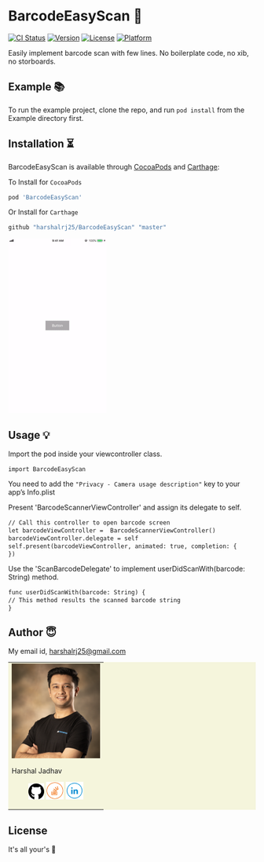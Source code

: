 # BarcodeEasyScan  :loudspeaker:

[![CI Status](https://img.shields.io/travis/harshalrj25/BarcodeEasyScan.svg?style=flat)](https://travis-ci.org/harshalrj25/BarcodeEasyScan)
[![Version](https://img.shields.io/cocoapods/v/BarcodeEasyScan.svg?style=flat)](https://cocoapods.org/pods/BarcodeEasyScan)
[![License](https://img.shields.io/cocoapods/l/BarcodeEasyScan.svg?style=flat)](https://cocoapods.org/pods/BarcodeEasyScan)
[![Platform](https://img.shields.io/cocoapods/p/BarcodeEasyScan.svg?style=flat)](https://cocoapods.org/pods/BarcodeEasyScan)

Easily implement barcode scan with few lines. No boilerplate code, no xib, no storboards.

## Example :books:

To run the example project, clone the repo, and run `pod install` from the Example directory first.

## Installation :hourglass_flowing_sand:

BarcodeEasyScan is available through [CocoaPods](https://cocoapods.org) and [Carthage](https://github.com/Carthage/Carthage):

To Install for `CocoaPods` 

```ruby
pod 'BarcodeEasyScan'
```
Or Install for `Carthage` 

```ruby
github "harshalrj25/BarcodeEasyScan" "master"
```
![alt text](https://github.com/harshalrj25/MasterAssetsRepo/blob/master/barcode.gif "Barcode")

## Usage :bulb:

Import the pod inside your viewcontroller class.
```
import BarcodeEasyScan
```
You need to add the  ``` "Privacy - Camera usage description" ``` key to your app’s Info.plist

Present 'BarcodeScannerViewController' and assign its delegate to self.
```
// Call this controller to open barcode screen
let barcodeViewController =  BarcodeScannerViewController()
barcodeViewController.delegate = self
self.present(barcodeViewController, animated: true, completion: {
})
```
Use the 'ScanBarcodeDelegate' to implement userDidScanWith(barcode: String) method.
```
func userDidScanWith(barcode: String) {
// This method results the scanned barcode string
}
```

## Author :innocent:

My email id, harshalrj25@gmail.com

<table style="background-color:#F5F5DC">
<tr>
<td>
<img src="https://github.com/harshalrj25/MasterAssetsRepo/blob/master/myAvatar.png" width="180"/>

Harshal Jadhav

<p align="center">
<a href = "https://github.com/harshalrj25"><img src = "https://github.com/harshalrj25/MasterAssetsRepo/blob/master/gitHubLogo.png" width="32" height = "33"/></a>
<a href = "https://stackoverflow.com/users/7882093/harshal-jadhav?tab=profile"><img src = "https://github.com/harshalrj25/MasterAssetsRepo/blob/master/stackoverflow svg icon.svg" width="36" height="36"/></a>
<a href = "https://www.linkedin.com/in/harshal-jadhav-298ba416a/"><img src = "https://github.com/harshalrj25/MasterAssetsRepo/blob/master/linkedInLogo.svg" width="36" height="36"/></a>
</p>
</td>
</tr> 
</table>

## License


It's all your's :gift: 
